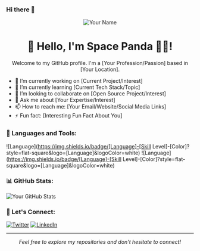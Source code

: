 ### Hi there 👋

<!--
**spacepanda12/spacepanda12** is a ✨ _special_ ✨ repository because its `README.md` (this file) appears on your GitHub profile.

Here are some ideas to get you started:

- 🔭 I’m currently working on ...
- 🌱 I’m currently learning ...
- 👯 I’m looking to collaborate on ...
- 🤔 I’m looking for help with ...
- 💬 Ask me about ...
- 📫 How to reach me: ...
- 😄 Pronouns: ...
- ⚡ Fun fact: ...
-->
<p align="center">
  <img src="your-profile-image-url-here" alt="Your Name">
</p>

<h1 align="center">👋 Hello, I'm Space Panda 🐼🚀!</h1>

<p align="center">
  Welcome to my GitHub profile. I'm a [Your Profession/Passion] based in [Your Location].
</p>

- 🔭 I’m currently working on [Current Project/Interest]
- 🌱 I’m currently learning [Current Tech Stack/Topic]
- 👯 I’m looking to collaborate on [Open Source Project/Interest]
- 💬 Ask me about [Your Expertise/Interest]
- 📫 How to reach me: [Your Email/Website/Social Media Links]
- ⚡ Fun fact: [Interesting Fun Fact About You]

### 🚀 Languages and Tools:

![Language](https://img.shields.io/badge/[Language]-[Skill Level]-[Color]?style=flat-square&logo=[Language]&logoColor=white)
![Language](https://img.shields.io/badge/[Language]-[Skill Level]-[Color]?style=flat-square&logo=[Language]&logoColor=white)

### 📊 GitHub Stats:

![Your GitHub Stats](https://github-readme-stats.vercel.app/api?username=[YourUsername]&show_icons=true&theme=dark)

### 🎉 Let's Connect:

[![Twitter](https://img.shields.io/twitter/follow/[YourTwitterHandle]?style=social)](https://twitter.com/[YourTwitterHandle])
[![LinkedIn](https://img.shields.io/badge/LinkedIn-[YourLinkedInHandle]-blue)](https://www.linkedin.com/in/[YourLinkedInHandle]/)

---

<p align="center">
  <i>Feel free to explore my repositories and don't hesitate to connect!</i>
</p>
